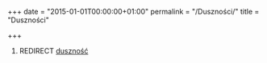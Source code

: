 +++
date = "2015-01-01T00:00:00+01:00"
permalink = "/Duszności/"
title = "Duszności"

+++

1.  REDIRECT [duszność](/atopedia/duszność "wikilink")
